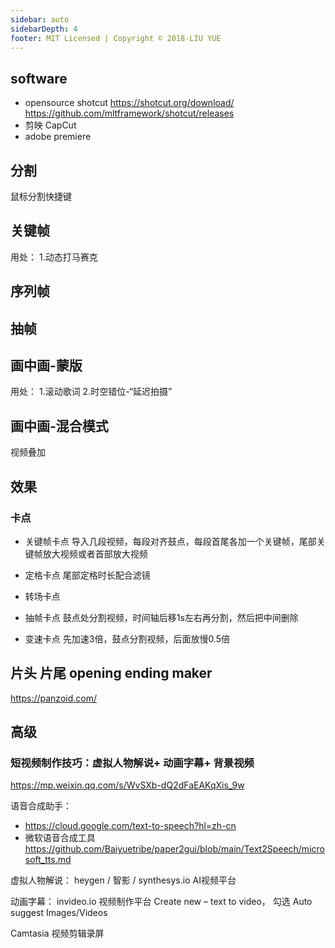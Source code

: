 ```yaml
---
sidebar: auto
sidebarDepth: 4
footer: MIT Licensed | Copyright © 2018-LIU YUE
---
```


## software

+ opensource shotcut
    https://shotcut.org/download/
    https://github.com/mltframework/shotcut/releases
+ 剪映 CapCut
+ adobe premiere

## 分割
鼠标分割快捷键

## 关键帧

用处：
1.动态打马赛克

## 序列帧
## 抽帧

## 画中画-蒙版
用处：
1.滚动歌词
2.时空错位-“延迟拍摄”

## 画中画-混合模式
视频叠加

## 效果

### 卡点
+ 关键帧卡点
  导入几段视频，每段对齐鼓点，每段首尾各加一个关键帧，尾部关键帧放大视频或者首部放大视频
+ 定格卡点
  尾部定格时长配合滤镜
+ 转场卡点
  
+ 抽帧卡点
  鼓点处分割视频，时间轴后移1s左右再分割，然后把中间删除
+ 变速卡点
  先加速3倍，鼓点分割视频，后面放慢0.5倍


## 片头 片尾 opening ending maker
https://panzoid.com/

## 高级

### 短视频制作技巧：虚拟人物解说+ 动画字幕+ 背景视频
https://mp.weixin.qq.com/s/WvSXb-dQ2dFaEAKqXis_9w

语音合成助手：
+ https://cloud.google.com/text-to-speech?hl=zh-cn
+ 微软语音合成工具 https://github.com/Baiyuetribe/paper2gui/blob/main/Text2Speech/microsoft_tts.md


虚拟人物解说： heygen / 智影 / synthesys.io AI视频平台

动画字幕： invideo.io 视频制作平台 Create new – text to video， 勾选 Auto suggest Images/Videos

Camtasia 视频剪辑录屏